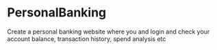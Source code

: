 # PersonalBanking
Create a personal banking website where you and login and check your account balance, transaction history, spend analysis etc
